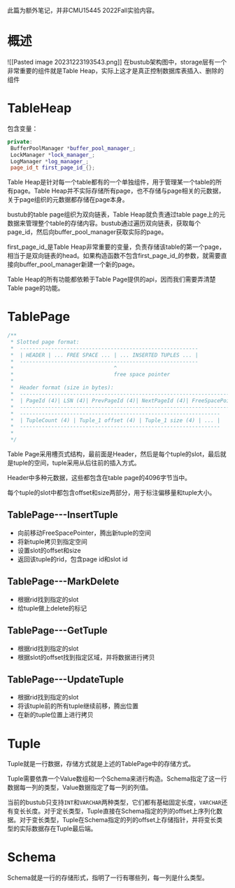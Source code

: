 此篇为额外笔记，并非CMU15445 2022Fall实验内容。

# 概述
![[Pasted image 20231223193543.png]]
在bustub架构图中，storage层有一个非常重要的组件就是Table Heap，实际上这才是真正控制数据库表插入、删除的组件

# TableHeap
包含变量：
```cpp
private:  
 BufferPoolManager *buffer_pool_manager_;  
 LockManager *lock_manager_;  
 LogManager *log_manager_;  
 page_id_t first_page_id_{};
```
Table Heap是针对每一个table都有的一个单独组件，用于管理某一个table的所有page。Table Heap并不实际存储所有page，也不存储与page相关的元数据，关于page组织的元数据都存储在page本身。

bustub的table page组织为双向链表，Table Heap就负责通过table page上的元数据来管理整个table的存储内容。bustub通过遍历双向链表，获取每个page_id，然后向buffer_pool_manager获取实际的page。

first_page_id_是Table Heap非常重要的变量，负责存储该table的第一个page，相当于是双向链表的head。如果构造函数不包含first_page_id_的参数，就需要直接向buffer_pool_manager新建一个新的page。

Table Heap的所有功能都依赖于Table Page提供的api，因而我们需要弄清楚Table page的功能。

# TablePage
```cpp
/**  
 * Slotted page format:  
 *  ---------------------------------------------------------  
 *  | HEADER | ... FREE SPACE ... | ... INSERTED TUPLES ... |  
 *  ---------------------------------------------------------  
 *                                ^  
 *                                free space pointer  
 *  
 *  Header format (size in bytes):  
 *  ----------------------------------------------------------------------------  
 *  | PageId (4)| LSN (4)| PrevPageId (4)| NextPageId (4)| FreeSpacePointer(4) |  
 *  ----------------------------------------------------------------------------  
 *  ----------------------------------------------------------------  
 *  | TupleCount (4) | Tuple_1 offset (4) | Tuple_1 size (4) | ... |  
 *  ----------------------------------------------------------------  
 *  
 */
```
Table Page采用槽页式结构，最前面是Header，然后是每个tuple的slot，最后就是tuple的空间，tuple采用从后往前的插入方式。

Header中多种元数据，这些都包含在table page的4096字节当中。

每个tuple的slot中都包含offset和size两部分，用于标注偏移量和tuple大小。

## TablePage---InsertTuple
- 向前移动FreeSpacePointer，腾出新tuple的空间
- 将新tuple拷贝到指定空间
- 设置slot的offset和size
- 返回该tuple的rid，包含page id和slot id

## TablePage---MarkDelete
- 根据rid找到指定的slot
- 给tuple做上delete的标记

## TablePage---GetTuple
- 根据rid找到指定的slot
- 根据slot的offset找到指定区域，并将数据进行拷贝

## TablePage---UpdateTuple
- 根据rid找到指定的slot
- 将该tuple前的所有tuple继续前移，腾出位置
- 在新的tuple位置上进行拷贝

# Tuple
Tuple就是一行数据，存储方式就是上述的TablePage中的存储方式。

Tuple需要依靠一个Value数组和一个Schema来进行构造。Schema指定了这一行数据每一列的类型，Value数据指定了每一列的列值。

当前的bustub只支持`INT`和`VARCHAR`两种类型，它们都有基础固定长度，`VARCHAR`还有变长长度。对于定长类型，Tuple直接在Schema指定的列的offset上序列化数据。对于变长类型，Tuple在Schema指定的列的offset上存储指针，并将变长类型的实际数据存在Tuple最后端。

# Schema
Schema就是一行的存储形式，指明了一行有哪些列，每一列是什么类型。
